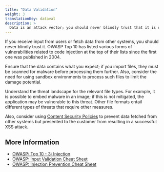 ```yaml
---
title: "Data Validation"
weight: 3
translationKey: dataval
description: >
  Data is an attack vector; you should never blindly trust that it is safe, regardless of the source. This also applies when retrieving data from other systems!
---
```


If you receive input from users or fetch data from other systems, you should never blindly trust it. OWASP Top 10 has listed various forms of vulnerabilities related to code injection at the top of their lists since the first one was published in 2004.

Ensure that the data contains what you expect; if you import files, they must be scanned for malware before processing them further. Also, consider the need for using sandbox environments to process such files to limit the damage potential.

Understand the threat landscape for the relevant file types. For example, it is possible to embed malware in an image; if this is not mitigated, the application may be vulnerable to this threat. Other file formats entail different types of threats that require other measures.

Also, consider using [Content Security Policies](https://en.wikipedia.org/wiki/Content_Security_Policy) to prevent data fetched from other systems but presented to the customer from resulting in a successful XSS attack.

## More Information

* [OWASP: Top 10 - 3: Injection](https://owasp.org/Top10/A03_2021-Injection/)
* [OWASP: Input Validation Cheat Sheet](https://cheatsheetseries.owasp.org/cheatsheets/Input_Validation_Cheat_Sheet.html)
* [OWASP: Injection Prevention Cheat Sheet](https://cheatsheetseries.owasp.org/cheatsheets/Injection_Prevention_Cheat_Sheet.html)
